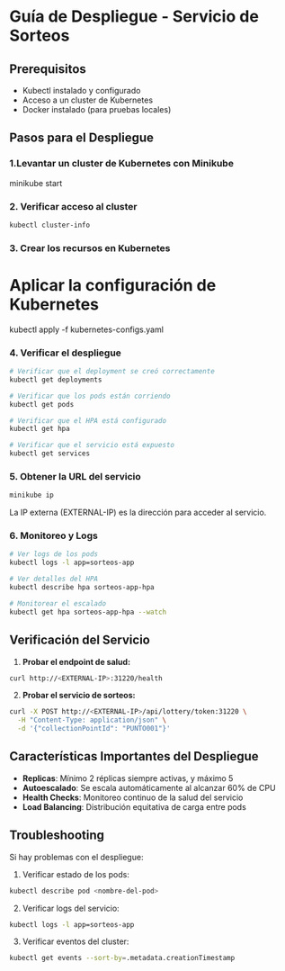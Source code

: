 # Guía de Despliegue - Servicio de Sorteos

## Prerequisitos
- Kubectl instalado y configurado
- Acceso a un cluster de Kubernetes
- Docker instalado (para pruebas locales)

## Pasos para el Despliegue

### 1.Levantar un cluster de Kubernetes con Minikube
minikube start


### 2. Verificar acceso al cluster
```bash
kubectl cluster-info
```

### 3. Crear los recursos en Kubernetes

# Aplicar la configuración de Kubernetes
kubectl apply -f kubernetes-configs.yaml


### 4. Verificar el despliegue
```bash
# Verificar que el deployment se creó correctamente
kubectl get deployments

# Verificar que los pods están corriendo
kubectl get pods

# Verificar que el HPA está configurado
kubectl get hpa

# Verificar que el servicio está expuesto
kubectl get services
```

### 5. Obtener la URL del servicio
```bash
minikube ip
```
La IP externa (EXTERNAL-IP) es la dirección para acceder al servicio.

### 6. Monitoreo y Logs
```bash
# Ver logs de los pods
kubectl logs -l app=sorteos-app

# Ver detalles del HPA
kubectl describe hpa sorteos-app-hpa

# Monitorear el escalado
kubectl get hpa sorteos-app-hpa --watch
```

## Verificación del Servicio

1. **Probar el endpoint de salud:**
```bash
curl http://<EXTERNAL-IP>:31220/health
```

2. **Probar el servicio de sorteos:**
```bash
curl -X POST http://<EXTERNAL-IP>/api/lottery/token:31220 \
  -H "Content-Type: application/json" \
  -d '{"collectionPointId": "PUNTO001"}'
```

## Características Importantes del Despliegue

- **Replicas**: Mínimo 2 réplicas siempre activas, y máximo 5
- **Autoescalado**: Se escala automáticamente al alcanzar 60% de CPU
- **Health Checks**: Monitoreo continuo de la salud del servicio
- **Load Balancing**: Distribución equitativa de carga entre pods

## Troubleshooting

Si hay problemas con el despliegue:

1. Verificar estado de los pods:
```bash
kubectl describe pod <nombre-del-pod>
```

2. Verificar logs del servicio:
```bash
kubectl logs -l app=sorteos-app
```

3. Verificar eventos del cluster:
```bash
kubectl get events --sort-by=.metadata.creationTimestamp
```
